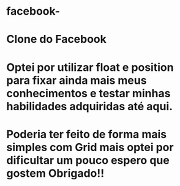 # facebook-
# Clone do Facebook
# Optei por utilizar float e position para fixar ainda mais meus conhecimentos e testar minhas habilidades  adquiridas até aqui.
# Poderia ter feito de forma mais simples com Grid mais optei por dificultar um pouco espero que gostem Obrigado!!
